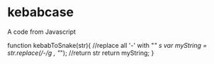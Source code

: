 # kebabcase
A code from Javascript 

function kebabToSnake(str){
	//replace all '-' with "_" s
	var myString = str.replace(/-/g , "_");
	//return str
	return myString;
}
